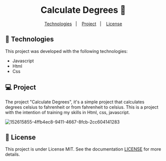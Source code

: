 <p align = "center" >
  <h1 align="center">Calculate Degrees 🧪</h1>
</p>

<p align="center">
  <a href="#-Technologies">Technologies</a>&nbsp;&nbsp;&nbsp;|&nbsp;&nbsp;&nbsp;
  <a href="#-Project">Project</a>&nbsp;&nbsp;&nbsp;|&nbsp;&nbsp;&nbsp;
   <a href="#-License">License</a>
</p>

## 🚀 Technologies

This project was developed with the following technologies:

- Javascript
- Html
- Css

## 💻 Project 

The project "Calculate Degrees", it's a simple project that calculates degrees celsius to fahrenheit or from fahrenheit to celsius.
This is a project with the intention of training my skills in Html, css, javascript.

![152615855-4ffb4ec8-9411-4667-8fcb-2cc604141283](https://user-images.githubusercontent.com/72769991/152615900-2ae2bd51-ec65-4ced-ad10-91c108fbbe05.png)

## :memo: License
This project is under License MIT. See the documentation [LICENSE](LICENSE) for more details.
